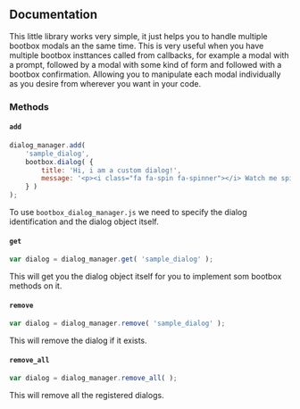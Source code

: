 ## Documentation

This little library works very simple, it just helps you to handle multiple bootbox modals an the same time.
This is very useful when you have multiple bootbox insttances called from callbacks, for example a modal with a prompt, followed by a modal with some kind of form and followed with a bootbox confirmation. Allowing you to manipulate each modal individually as you desire from wherever you want in your code.

### Methods

#### `add`

```js
dialog_manager.add(
    'sample_dialog',
    bootbox.dialog( {
        title: 'Hi, i am a custom dialog!',
        message: '<p><i class="fa fa-spin fa-spinner"></i> Watch me spinning...</p>'
    } )
);
```

To use `bootbox_dialog_manager.js` we need to specify the dialog identification and the dialog object itself.

#### `get`

```js
var dialog = dialog_manager.get( 'sample_dialog' );
```

This will get you the dialog object itself for you to implement som bootbox methods on it.


#### `remove`

```js
var dialog = dialog_manager.remove( 'sample_dialog' );
```

This will remove the dialog if it exists.

#### `remove_all`

```js
var dialog = dialog_manager.remove_all( );
```

This will remove all the registered dialogs.